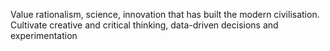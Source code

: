 Value rationalism, science, innovation that has built the modern civilisation. Cultivate creative and critical thinking, data-driven decisions and experimentation